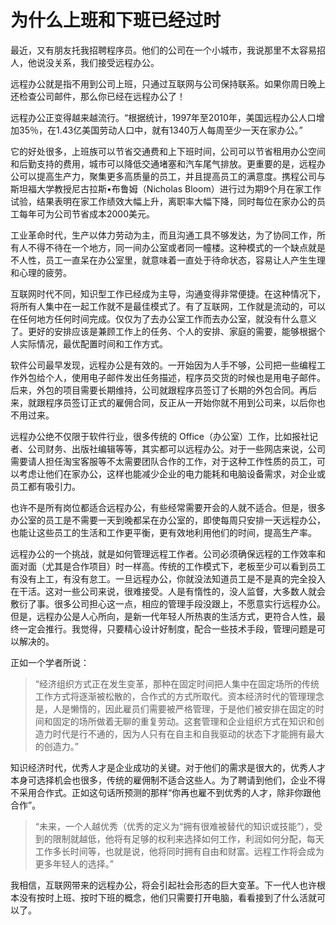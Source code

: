 # 为什么上班和下班已经过时


最近，又有朋友托我招聘程序员。他们的公司在一个小城市，我说那里不太容易招人，他说没关系，我们接受远程办公。

远程办公就是指不用到公司上班，只通过互联网与公司保持联系。如果你周日晚上还检查公司邮件，那么你已经在远程办公了！

远程办公正变得越来越流行。“根据统计，1997年至2010年，美国远程办公人口增加35％，在1.43亿美国劳动人口中，就有1340万人每周至少一天在家办公。”

它的好处很多，上班族可以节省交通费和上下班时间，公司可以节省租用办公空间和后勤支持的费用，城市可以降低交通堵塞和汽车尾气排放。更重要的是，远程办公可以提高生产力，聚集更多高质量的员工，并且提高员工的满意度。携程公司与斯坦福大学教授尼古拉斯•布鲁姆（Nicholas Bloom）进行过为期9个月在家工作试验，结果表明在家工作绩效大幅上升，离职率大幅下降，同时每位在家办公的员工每年可为公司节省成本2000美元。

工业革命时代，生产以体力劳动为主，而且沟通工具不够发达，为了协同工作，所有人不得不待在一个地方，同一间办公室或者同一幢楼。这种模式的一个缺点就是不人性，员工一直呆在办公室里，就意味着一直处于待命状态，容易让人产生生理和心理的疲劳。

互联网时代不同，知识型工作已经成为主导，沟通变得非常便捷。在这种情况下，将所有人集中在一起工作就不是最佳模式了。有了互联网，工作就是流动的，可以在任何地方任何时间完成。仅仅为了去办公室工作而去办公室，就没有什么意义了。更好的安排应该是兼顾工作上的任务、个人的安排、家庭的需要，能够根据个人实际情况，最优配置时间和工作方式。

软件公司最早发现，远程办公是有效的。一开始因为人手不够，公司把一些编程工作外包给个人，使用电子邮件发出任务描述，程序员交货的时候也是用电子邮件。后来，外包的项目需要长期维持，公司就跟程序员签订了长期的外包合同。再后来，就跟程序员签订正式的雇佣合同，反正从一开始你就不用到公司来，以后你也不用过来。

远程办公绝不仅限于软件行业，很多传统的 Office（办公室）工作，比如报社记者、公司财务、出版社编辑等等，其实都可以远程办公。对于一些网店来说，公司需要请人担任淘宝客服等不太需要团队合作的工作，对于这种工作性质的员工，可以考虑让他们在家办公，这样也能减少企业的电力能耗和电脑设备需求，对企业或员工都有吸引力。

也许不是所有岗位都适合远程办公，有些经常需要开会的人就不适合。但是，很多办公室的员工是不需要一天到晚都呆在办公室的，即使每周只安排一天远程办公，也能让这些员工的生活和工作更平衡，更有效地利用他们的时间，提高生产率。

远程办公的一个挑战，就是如何管理远程工作者。公司必须确保远程的工作效率和面对面（尤其是合作项目）时一样高。传统的工作模式下，老板至少可以看到员工有没有上工，有没有怠工。一旦远程办公，你就没法知道员工是不是真的完全投入在干活。这对一些公司来说，很难接受。人是有惰性的，没人监督，大多数人就会敷衍了事。很多公司担心这一点，相应的管理手段没跟上，不愿意实行远程办公。但是，远程办公是人心所向，是新一代年轻人所热衷的生活方式，更符合人性，最终一定会推行。我觉得，只要精心设计好制度，配合一些技术手段，管理问题是可以解决的。

正如一个学者所说：

> “经济组织方式正在发生变革，那种在固定时间把人集中在固定场所的传统工作方式将逐渐被松散的，合作式的方式所取代。资本经济时代的管理理念是，人是懒惰的，因此雇员们需要被严格管理，于是他们被安排在固定的时间和固定的场所做着无聊的重复劳动。这套管理和企业组织方式在知识和创造力时代是行不通的，因为人只有在自主和自我驱动的状态下才能拥有最大的创造力。”

知识经济时代，优秀人才是企业成功的关键。对于他们的需求是很大的，优秀人才本身可选择机会也很多，传统的雇佣制不适合这些人。为了聘请到他们，企业不得不采用合作式。正如这句话所预测的那样“你再也雇不到优秀的人才，除非你跟他合作”。

> “未来，一个人越优秀（优秀的定义为“拥有很难被替代的知识或技能”），受到的限制就越低，他将有足够的权利来选择如何工作，利润如何分配，每天工作多长时间等，也就是说，他将同时拥有自由和财富。远程工作将会成为更多年轻人的选择。”

我相信，互联网带来的远程办公，将会引起社会形态的巨大变革。下一代人也许根本没有按时上班、按时下班的概念，他们只需要打开电脑，看看接到了什么活就可以了。

